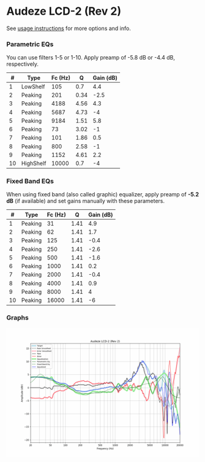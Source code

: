 # Audeze LCD-2 (Rev 2)
See [usage instructions](https://github.com/jaakkopasanen/AutoEq#usage) for more options and info.

### Parametric EQs
You can use filters 1-5 or 1-10. Apply preamp of -5.8 dB or -4.4 dB, respectively.

|   # | Type      |   Fc (Hz) |    Q |   Gain (dB) |
|-----|-----------|-----------|------|-------------|
|   1 | LowShelf  |       105 | 0.7  |         4.4 |
|   2 | Peaking   |       201 | 0.34 |        -2.5 |
|   3 | Peaking   |      4188 | 4.56 |         4.3 |
|   4 | Peaking   |      5687 | 4.73 |        -4   |
|   5 | Peaking   |      9184 | 1.51 |         5.8 |
|   6 | Peaking   |        73 | 3.02 |        -1   |
|   7 | Peaking   |       101 | 1.86 |         0.5 |
|   8 | Peaking   |       800 | 2.58 |        -1   |
|   9 | Peaking   |      1152 | 4.61 |         2.2 |
|  10 | HighShelf |     10000 | 0.7  |        -4   |

### Fixed Band EQs
When using fixed band (also called graphic) equalizer, apply preamp of **-5.2 dB** (if available) and set gains manually with these parameters.

|   # | Type    |   Fc (Hz) |    Q |   Gain (dB) |
|-----|---------|-----------|------|-------------|
|   1 | Peaking |        31 | 1.41 |         4.9 |
|   2 | Peaking |        62 | 1.41 |         1.7 |
|   3 | Peaking |       125 | 1.41 |        -0.4 |
|   4 | Peaking |       250 | 1.41 |        -2.6 |
|   5 | Peaking |       500 | 1.41 |        -1.6 |
|   6 | Peaking |      1000 | 1.41 |         0.2 |
|   7 | Peaking |      2000 | 1.41 |        -0.4 |
|   8 | Peaking |      4000 | 1.41 |         0.9 |
|   9 | Peaking |      8000 | 1.41 |         4   |
|  10 | Peaking |     16000 | 1.41 |        -6   |

### Graphs
![](./Audeze%20LCD-2%20(Rev%202).png)
